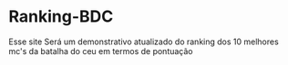 # Ranking-BDC
 Esse site Será um demonstrativo atualizado do ranking dos 10 melhores mc's da batalha do ceu em termos de pontuação
